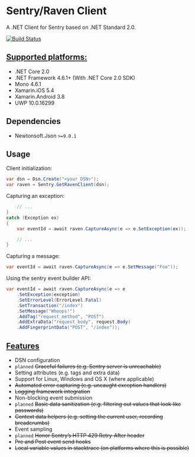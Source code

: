 # Sentry/Raven Client

A .NET Client for Sentry based on .NET Standard 2.0.

[![Build Status](https://travis-ci.org/mausworks/sentry-raven.svg?branch=master)](https://travis-ci.org/mausworks/sentry-raven)

## [Supported platforms:](https://docs.microsoft.com/en-us/dotnet/standard/net-standard#net-implementation-support)

- .NET Core 2.0
- .NET Framework 4.6.1+ (With .NET Core 2.0 SDK)
- Mono 4.6.1
- Xamarin.iOS 5.4
- Xamarin.Android 3.8
- UWP 10.0.16299

## Dependencies

- Newtonsoft.Json `>=9.0.1`

## Usage

Client initialization:

```csharp
var dsn = Dsn.Create("<your DSN>");
var raven = Sentry.GetRavenClient(dsn);
```

Capturing an exception:

```csharp
    // ...
}
catch (Exception ex)
{
    var eventId = await raven.CaptureAsync(e => e.SetException(ex));

    // ...
}
```

Capturing a message:

```csharp
var eventId = await raven.CaptureAsync(e => e.SetMessage("Foo"));
```

Using the sentry event builder API:

```csharp
var eventId = await raven.CaptureAsync(e => e
    .SetException(exception)
    .SetErrorLevel(ErrorLevel.Fatal)
    .SetTransaction("/index")
    .SetMessage("Whoops!")
    .AddTag("request_method", "POST")
    .AddExtraData("request_body", request.Body)
    .AddFingerprintData("POST", "/index"));
```

## [Features](https://docs.sentry.io/clientdev/overview/#writing-an-sdk)

- DSN configuration
- `planned` ~~Graceful failures (e.g. Sentry server is unreachable)~~
- Setting attributes (e.g. tags and extra data)
- Support for Linux, Windows and OS X (where applicable)
- ~~Automated error capturing (e.g. uncaught exception handlers)~~
- ~~Logging framework integration~~
- Non-blocking event submission
- `planned` ~~Basic data sanitization (e.g. filtering out values that look like passwords)~~
- ~~Context data helpers (e.g. setting the current user, recording breadcrumbs)~~
- Event sampling
- `planned` ~~Honor Sentry’s HTTP 429 Retry-After header~~
- ~~Pre and Post event send hooks~~
- ~~Local variable values in stacktrace (on platforms where this is possible)~~
